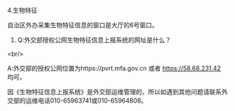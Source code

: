 4.生物特征



自治区外办采集生物特征信息的窗口是大厅的6号窗口。

1. Q:外交部授权公网生物特征信息上报系统的网址是什么？

&lt;br/&gt;

A:外交部的授权公网位置为https://pvrt.mfa.gov.cn 或者 https://58.68.231.42 均可。



因《生物特征信息上报系统》是外交部运维管理的，所以如遇到其他问题请联系外交部的运维电话010-65963741或010-65964808。


